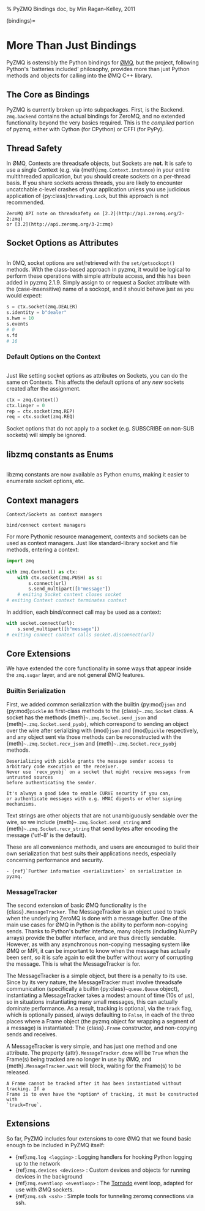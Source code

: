 % PyZMQ Bindings doc, by Min Ragan-Kelley, 2011

(bindings)=

# More Than Just Bindings

PyZMQ is ostensibly the Python bindings for [ØMQ], but the project, following
Python's 'batteries included' philosophy, provides more than just Python methods and
objects for calling into the ØMQ C++ library.

## The Core as Bindings

PyZMQ is currently broken up into subpackages. First, is the Backend. `zmq.backend`
contains the actual bindings for ZeroMQ, and no extended functionality beyond the very
basics required.
This is the _compiled_ portion of pyzmq,
either with Cython (for CPython) or CFFI (for PyPy).

## Thread Safety

In ØMQ, Contexts are threadsafe objects, but Sockets are **not**. It is safe to use a
single Context (e.g. via {meth}`zmq.Context.instance`) in your entire multithreaded
application, but you should create sockets on a per-thread basis. If you share sockets
across threads, you are likely to encounter uncatchable c-level crashes of your
application unless you use judicious application of {py:class}`threading.Lock`, but this
approach is not recommended.

```{seealso}
ZeroMQ API note on threadsafety on [2.2](http://api.zeromq.org/2-2:zmq)
or [3.2](http://api.zeromq.org/3-2:zmq)
```

## Socket Options as Attributes

```{versionadded} 2.1.9
```

In 0MQ, socket options are set/retrieved with the `set/getsockopt()` methods. With the
class-based approach in pyzmq, it would be logical to perform these operations with
simple attribute access, and this has been added in pyzmq 2.1.9. Simply assign to or
request a Socket attribute with the (case-insensitive) name of a sockopt, and it should
behave just as you would expect:

```python
s = ctx.socket(zmq.DEALER)
s.identity = b"dealer"
s.hwm = 10
s.events
# 0
s.fd
# 16
```

### Default Options on the Context

```{versionadded} 2.1.11
```

Just like setting socket options as attributes on Sockets, you can do the same on Contexts.
This affects the default options of any *new* sockets created after the assignment.

```python
ctx = zmq.Context()
ctx.linger = 0
rep = ctx.socket(zmq.REP)
req = ctx.socket(zmq.REQ)
```

Socket options that do not apply to a socket (e.g. SUBSCRIBE on non-SUB sockets) will
simply be ignored.

## libzmq constants as Enums

```{versionadded} 23
```

libzmq constants are now available as Python enums,
making it easier to enumerate socket options, etc.

## Context managers

```{versionadded} 14
Context/Sockets as context managers
```

```{versionadded} 20
bind/connect context managers
```

For more Pythonic resource management,
contexts and sockets can be used as context managers.
Just like standard-library socket and file methods,
entering a context:

```python
import zmq

with zmq.Context() as ctx:
    with ctx.socket(zmq.PUSH) as s:
        s.connect(url)
        s.send_multipart([b"message"])
    # exiting Socket context closes socket
# exiting Context context terminates context
```

In addition, each bind/connect call may be used as a context:

```python
with socket.connect(url):
    s.send_multipart([b"message"])
# exiting connect context calls socket.disconnect(url)
```

## Core Extensions

We have extended the core functionality in some ways that appear inside the `zmq.sugar` layer, and are not general ØMQ features.

### Builtin Serialization

First, we added common serialization with the builtin {py:mod}`json` and {py:mod}`pickle`
as first-class methods to the {class}`~.zmq.Socket` class. A socket has the methods
{meth}`~.zmq.Socket.send_json` and {meth}`~.zmq.Socket.send_pyobj`, which correspond to sending an
object over the wire after serializing with {mod}`json` and {mod}`pickle` respectively,
and any object sent via those methods can be reconstructed with the
{meth}`~.zmq.Socket.recv_json` and {meth}`~.zmq.Socket.recv_pyobj` methods.

```{warning}
Deserializing with pickle grants the message sender access to arbitrary code execution on the receiver.
Never use `recv_pyobj` on a socket that might receive messages from untrusted sources
before authenticating the sender.

It's always a good idea to enable CURVE security if you can,
or authenticate messages with e.g. HMAC digests or other signing mechanisms.
```

Text strings are other objects that are not unambiguously sendable over the wire, so we include
{meth}`~.zmq.Socket.send_string` and {meth}`~.zmq.Socket.recv_string` that send bytes
after encoding the message ('utf-8' is the default).

These are all convenience methods, and users are encouraged to build their own serialization that best suits their applications needs,
especially concerning performance and security.

```{seealso}
- {ref}`Further information <serialization>` on serialization in pyzmq.
```

### MessageTracker

The second extension of basic ØMQ functionality is the {class}`.MessageTracker`. The
MessageTracker is an object used to track when the underlying ZeroMQ is done with a
message buffer. One of the main use cases for ØMQ in Python is the ability to perform
non-copying sends. Thanks to Python's buffer interface, many objects (including NumPy
arrays) provide the buffer interface, and are thus directly sendable. However, as with any
asynchronous non-copying messaging system like ØMQ or MPI, it can be important to know
when the message has actually been sent, so it is safe again to edit the buffer without
worry of corrupting the message. This is what the MessageTracker is for.

The MessageTracker is a simple object, but there is a penalty to its use. Since by its
very nature, the MessageTracker must involve threadsafe communication (specifically a
builtin {py:class}`~queue.Queue` object), instantiating a MessageTracker takes a modest
amount of time (10s of µs), so in situations instantiating many small messages, this can
actually dominate performance. As a result, tracking is optional, via the `track` flag,
which is optionally passed, always defaulting to `False`, in each of the three places
where a Frame object (the pyzmq object for wrapping a segment of a message) is
instantiated: The {class}`.Frame` constructor, and non-copying sends and receives.

A MessageTracker is very simple, and has just one method and one attribute. The property
{attr}`.MessageTracker.done` will be `True` when the Frame(s) being tracked are no
longer in use by ØMQ, and {meth}`.MessageTracker.wait` will block, waiting for the
Frame(s) to be released.

```{Note}
A Frame cannot be tracked after it has been instantiated without tracking. If a
Frame is to even have the *option* of tracking, it must be constructed with
`track=True`.
```

## Extensions

So far, PyZMQ includes four extensions to core ØMQ that we found basic enough to be
included in PyZMQ itself:

- {ref}`zmq.log <logging>` : Logging handlers for hooking Python logging up to the
  network
- {ref}`zmq.devices <devices>` : Custom devices and objects for running devices in the
  background
- {ref}`zmq.eventloop <eventloop>` : The [Tornado] event loop, adapted for use
  with ØMQ sockets.
- {ref}`zmq.ssh <ssh>` : Simple tools for tunneling zeromq connections via ssh.

[tornado]: https://www.tornadoweb.org
[ømq]: https://zeromq.org/
